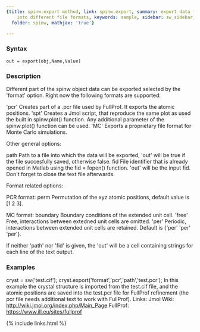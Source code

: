 ```yaml
---
{title: spinw.export method, link: spinw.export, summary: export data from spinw object
    into different file formats, keywords: sample, sidebar: sw_sidebar, permalink: spinw_export.html,
  folder: spinw, mathjax: 'true'}

---
```


### Syntax

`out = export(obj,Name,Value)`

### Description

Different part of the spinw object data can be exported selected by the
'format' option. Right now the following formats are supported:
 
'pcr'     Creates part of a .pcr file used by FullProf. It exports the
          atomic positions.
'spt'     Creates a Jmol script, that reproduce the same plot as used the
          built in spinw.plot() function. Any additional parameter of the
          spinw.plot() function can be used.
'MC'      Exports a proprietary file format for Monte Carlo simulations.
 
 
Other general options:
 
path      Path to a file into which the data will be exported, 'out' will
          be true if the file succesfully saved, otherwise false.
fid       File identifier that is already opened in Matlab using the
          fid = fopen() function. 'out' will be the input fid. Don't
          forget to close the text file afterwards.
 
 
Format related options:
 
PCR format:
perm      Permutation of the xyz atomic positions, default value is [1 2 3].
 
MC format:
boundary  Boundary conditions of the extended unit cell.
                'free'  Free, interactions between extedned unit cells are
                        omitted.
                'per'   Periodic, interactions between extended unit cells
                        are retained.
            Default is {'per' 'per' 'per'}.
 
If neither 'path' nor 'fid' is given, the 'out' will be a cell containing
strings for each line of the text output.
 

### Examples

cryst = sw('test.cif');
cryst.export('format','pcr','path','test.pcr');
In this example the crystal structure is imported from the test.cif file,
and the atomic positions are saved into the test.pcr file for FullProf
refinement (the pcr file needs additional text to work with FullProf).
Links:
Jmol Wiki: http://wiki.jmol.org/index.php/Main_Page
FullProf:  https://www.ill.eu/sites/fullprof

{% include links.html %}
